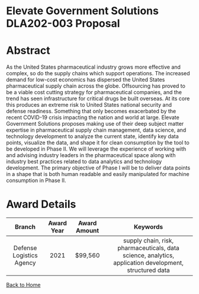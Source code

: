 
Elevate Government Solutions DLA202-003 Proposal
================================================

# Abstract


As the United States pharmaceutical industry grows more effective and complex, so do the supply chains which support operations. The increased demand for low-cost economics has dispersed the United States pharmaceutical supply chain across the globe. Offsourcing has proved to be a viable cost cutting strategy for pharmaceutical companies, and the trend has seen infrastructure for critical drugs be built overseas. At its core this produces an extreme risk to United States national security and defense readiness. Something that only becomes exacerbated by the recent COVID-19 crisis impacting the nation and world at large. Elevate Government Solutions proposes making use of their deep subject matter expertise in pharmaceutical supply chain management, data science, and technology development to analyze the current state, identify key data points, visualize the data, and shape it for clean consumption by the tool to be developed in Phase II. We will leverage the experience of working with and advising industry leaders in the pharmaceutical space along with industry best practices related to data analytics and technology development. The primary objective of Phase I will be to deliver data points in a shape that is both human readable and easily manipulated for machine consumption in Phase II.  

# Award Details

|Branch|Award Year|Award Amount|Keywords|
| :---: | :---: | :---: | :---: |
|Defense Logistics Agency|2021|$99,560|supply chain, risk, pharmaceuticals, data science, analytics, application development, structured data|
  
  


[Back to Home](https://github.com/chrischow/dod_sbir_awards/DJ/#1842)